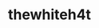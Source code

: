 ---
title: thewhiteh4t
github: https://github.com/thewhiteh4t
mode: dark
transition: 3s
archetype:
  - Little Bit of Everything
---